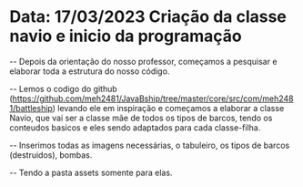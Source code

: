 # Data: 17/03/2023 Criação da classe navio e inicio da programação

-- Depois da orientação do nosso professor, começamos a pesquisar e elaborar toda a estrutura do nosso código.

-- Lemos o codigo do github (https://github.com/meh2481/JavaBship/tree/master/core/src/com/meh2481/battleship) levando ele em inspiração e começamos a elaborar a classe Navio, que vai ser a classe mãe de todos os tipos de barcos, tendo os conteudos basicos e eles sendo adaptados para cada classe-filha.

-- Inserimos todas as imagens necessárias, o tabuleiro, os tipos de barcos (destruidos), bombas.

-- Tendo a pasta assets somente para elas. 
